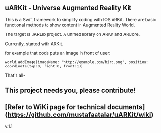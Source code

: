 uARKit - Universe Augmented Reality Kit
----------

This is a Swift framework to simplify coding with IOS ARKit.
There are basic functional methods to show content in Augmented Reality World.

The target is uARLib project. A unified library on ARKit and ARCore.

Currently, started with ARKit.

for example that code puts an image in front of user:

    world.addImage(imageName: "http://example.com/bird.png", position: coordinate(top:0, right:0, front:1))

That's all-

This project needs you, please contribute!
------
[Refer to WiKi page for technical documents] (https://github.com/mustafaatalar/uARKit/wiki)
---
v.1.1
